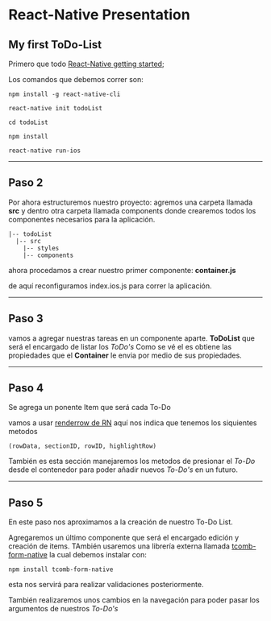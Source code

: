 # React-Native Presentation
## My first ToDo-List  
Primero que todo [React-Native getting started](https://facebook.github.io/react-native/docs/getting-started.html#content);

Los comandos que debemos correr son:

 `npm install -g react-native-cli`

`react-native init todoList`

`cd todoList`

`npm install`

`react-native run-ios`
<hr>

## Paso 2

Por ahora estructuremos nuestro proyecto:
agremos una carpeta llamada **src** y dentro otra carpeta llamada components donde crearemos todos los componentes necesarios para la aplicación.


    |-- todoList
      |-- src
        |-- styles
        |-- components
ahora procedamos a crear nuestro primer componente:
**container.js**

de aquí reconfiguramos index.ios.js para correr la aplicación.

<hr>

## Paso 3
vamos a agregar nuestras tareas en un componente aparte.
**ToDoList** que será el encargado de listar los _ToDo's_
Como se vé el es obtiene las propiedades que el **Container** le envia por medio de sus propiedades.


<hr>

## Paso 4
Se agrega un ponente Item que será cada To-Do

vamos a usar [renderrow de RN](https://facebook.github.io/react-native/docs/listview.html#renderrow)
aquí nos indica que tenemos los siquientes metodos

 `(rowData, sectionID, rowID, highlightRow)`

También es esta sección manejaremos los metodos de presionar el _To-Do_ desde el contenedor para poder añadir nuevos _To-Do's_ en un futuro.


<hr>

## Paso 5

En este paso nos aproximamos a la creación de nuestro To-Do List.

Agregaremos un último componente que será el encargado edición y creación de items.  TAmbién usaremos una librería externa llamada [tcomb-form-native](https://github.com/gcanti/tcomb-form-native) la cual debemos instalar con:

`npm install tcomb-form-native`


esta nos servirá para realizar validaciones posteriormente.

También realizaremos unos cambios en la navegación para poder pasar los argumentos de nuestros _To-Do's_
